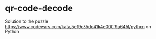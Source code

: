 # qr-code-decode
Solution to the puzzle https://www.codewars.com/kata/5ef9c85dc41b4e000f9a645f/python on Python